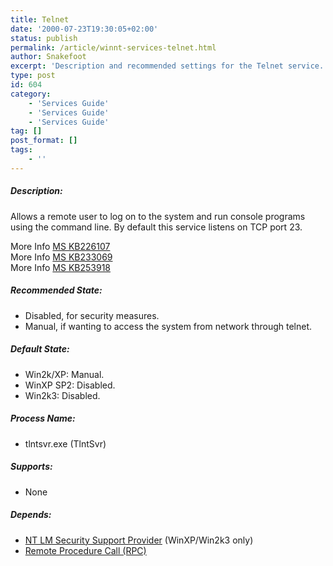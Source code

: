 ```yaml
---
title: Telnet
date: '2000-07-23T19:30:05+02:00'
status: publish
permalink: /article/winnt-services-telnet.html
author: Snakefoot
excerpt: 'Description and recommended settings for the Telnet service.'
type: post
id: 604
category:
    - 'Services Guide'
    - 'Services Guide'
    - 'Services Guide'
tag: []
post_format: []
tags:
    - ''
---
```

##### Description:

 Allows a remote user to log on to the system and run console programs using the command line. By default this service listens on TCP port 23.  
  
 More Info [MS KB226107](http://support.microsoft.com/kb/226107 "Description of the Registry Entries for the Telnet Server Service [Q226107]")  
 More Info [MS KB233069](http://support.microsoft.com/kb/233069 "HOW TO: Configure Windows 2000 Telnet Service to Not Require NTLM [Q233069]")  
 More Info [MS KB253918](http://support.microsoft.com/kb/253918 "Description of the Telnet Client in Windows 2000 [Q253918]")  
  
##### Recommended State:

- Disabled, for security measures.
- Manual, if wanting to access the system from network through telnet.

##### Default State:

- Win2k/XP: Manual.
- WinXP SP2: Disabled.
- Win2k3: Disabled.

##### Process Name:

- tlntsvr.exe (TlntSvr)

##### Supports:

- None

##### Depends:

- [NT LM Security Support Provider](/article/winnt-services-ntlmssp.html) (WinXP/Win2k3 only)
- [Remote Procedure Call (RPC)](/article/winnt-services-rpcss.html)
